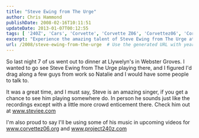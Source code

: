 ```yaml
---
title: "Steve Ewing from The Urge"
author: Chris Hammond
publishDate: 2008-02-16T10:11:51
updateDate: 2013-01-07T00:12:55
tags: [ '240Z', 'Cars', 'Corvette', 'Corvette Z06', 'Corvettez06', 'CorvetteZ06org', 'Datsun', 'Friends', 'Music', 'Project 240Z', 'Project240z', 'Project240Zcom' ]
excerpt: "Experience the amazing talent of Steve Ewing from The Urge at Llywelyn's in Webster Groves. Check out his electrifying performances at www.steviee.com!"
url: /2008/steve-ewing-from-the-urge  # Use the generated URL with year
---
```

<p>So last night 7 of us went out to dinner at Llywelyn's in Webster Groves. I wanted to go see Steve Ewing from The Urge playing there, and&#160;I figured I'd drag along a few guys from work so Natalie and I would have some people to talk to.</p> <p>It was a great time, and I must say, Steve is an amazing singer, if you get a chance to see him playing somewhere do. In person he sounds just like the recordings except with a little more crowd enticement there. Check him out at <a href="https://www.steviee.com">www.steviee.com</a></p> <p>I'm also proud to say I'll be using some of his music in upcoming videos for <a href="https://www.corvettez06.org">www.corvettez06.org</a> and <a href="https://www.project240z.com">www.project240z.com</a></p> <p>&#160;</p>


